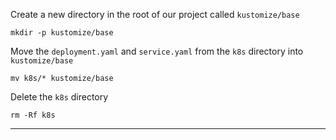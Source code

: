 



Create a new directory in the root of our project called `kustomize/base`
```execute-1
mkdir -p kustomize/base
```

Move the `deployment.yaml` and `service.yaml` from the `k8s` directory into `kustomize/base`
```execute-1
mv k8s/* kustomize/base
```


Delete the `k8s` directory
```
rm -Rf k8s
```




---
